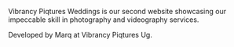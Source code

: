Vibrancy Piqtures Weddings is our second website showcasing our impeccable skill in photography and videography services. 

Developed by Marq at Vibrancy Piqtures Ug.